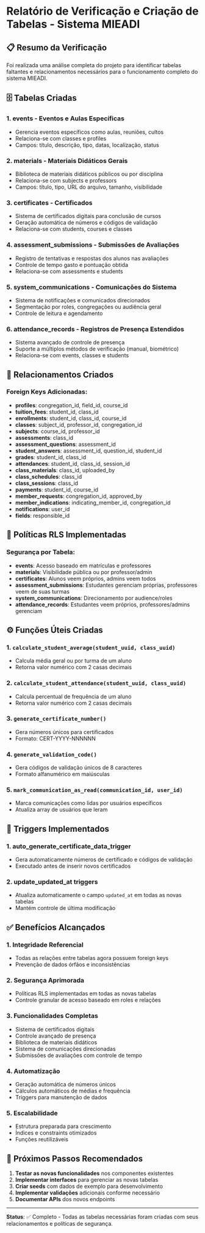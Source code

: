 # Relatório de Verificação e Criação de Tabelas - Sistema MIEADI

## 📋 Resumo da Verificação

Foi realizada uma análise completa do projeto para identificar tabelas faltantes e relacionamentos necessários para o funcionamento completo do sistema MIEADI.

## 🗄️ Tabelas Criadas

### 1. **events** - Eventos e Aulas Específicas
- Gerencia eventos específicos como aulas, reuniões, cultos
- Relaciona-se com classes e profiles
- Campos: título, descrição, tipo, datas, localização, status

### 2. **materials** - Materiais Didáticos Gerais
- Biblioteca de materiais didáticos públicos ou por disciplina
- Relaciona-se com subjects e professors
- Campos: título, tipo, URL do arquivo, tamanho, visibilidade

### 3. **certificates** - Certificados
- Sistema de certificados digitais para conclusão de cursos
- Geração automática de números e códigos de validação
- Relaciona-se com students, courses e classes

### 4. **assessment_submissions** - Submissões de Avaliações
- Registro de tentativas e respostas dos alunos nas avaliações
- Controle de tempo gasto e pontuação obtida
- Relaciona-se com assessments e students

### 5. **system_communications** - Comunicações do Sistema
- Sistema de notificações e comunicados direcionados
- Segmentação por roles, congregações ou audiência geral
- Controle de leitura e agendamento

### 6. **attendance_records** - Registros de Presença Estendidos
- Sistema avançado de controle de presença
- Suporte a múltiplos métodos de verificação (manual, biométrico)
- Relaciona-se com events, classes e students

## 🔗 Relacionamentos Criados

### Foreign Keys Adicionadas:
- **profiles**: congregation_id, field_id, course_id
- **tuition_fees**: student_id, class_id
- **enrollments**: student_id, class_id, course_id
- **classes**: subject_id, professor_id, congregation_id
- **subjects**: course_id, professor_id
- **assessments**: class_id
- **assessment_questions**: assessment_id
- **student_answers**: assessment_id, question_id, student_id
- **grades**: student_id, class_id
- **attendances**: student_id, class_id, session_id
- **class_materials**: class_id, uploaded_by
- **class_schedules**: class_id
- **class_sessions**: class_id
- **payments**: student_id, course_id
- **member_requests**: congregation_id, approved_by
- **member_indications**: indicating_member_id, congregation_id
- **notifications**: user_id
- **fields**: responsible_id

## 🔐 Políticas RLS Implementadas

### Segurança por Tabela:
- **events**: Acesso baseado em matrículas e professores
- **materials**: Visibilidade pública ou por professor/admin
- **certificates**: Alunos veem próprios, admins veem todos
- **assessment_submissions**: Estudantes gerenciam próprias, professores veem de suas turmas
- **system_communications**: Direcionamento por audience/roles
- **attendance_records**: Estudantes veem próprios, professores/admins gerenciam

## ⚙️ Funções Úteis Criadas

### 1. `calculate_student_average(student_uuid, class_uuid)`
- Calcula média geral ou por turma de um aluno
- Retorna valor numérico com 2 casas decimais

### 2. `calculate_student_attendance(student_uuid, class_uuid)`
- Calcula percentual de frequência de um aluno
- Retorna valor numérico com 2 casas decimais

### 3. `generate_certificate_number()`
- Gera números únicos para certificados
- Formato: CERT-YYYY-NNNNNN

### 4. `generate_validation_code()`
- Gera códigos de validação únicos de 8 caracteres
- Formato alfanumérico em maiúsculas

### 5. `mark_communication_as_read(communication_id, user_id)`
- Marca comunicações como lidas por usuários específicos
- Atualiza array de usuários que leram

## 🔄 Triggers Implementados

### 1. **auto_generate_certificate_data_trigger**
- Gera automaticamente números de certificado e códigos de validação
- Executado antes de inserir novos certificados

### 2. **update_updated_at triggers**
- Atualiza automaticamente o campo `updated_at` em todas as novas tabelas
- Mantém controle de última modificação

## ✅ Benefícios Alcançados

### 1. **Integridade Referencial**
- Todas as relações entre tabelas agora possuem foreign keys
- Prevenção de dados órfãos e inconsistências

### 2. **Segurança Aprimorada**
- Políticas RLS implementadas em todas as novas tabelas
- Controle granular de acesso baseado em roles e relações

### 3. **Funcionalidades Completas**
- Sistema de certificados digitais
- Controle avançado de presença
- Biblioteca de materiais didáticos
- Sistema de comunicações direcionadas
- Submissões de avaliações com controle de tempo

### 4. **Automatização**
- Geração automática de números únicos
- Cálculos automáticos de médias e frequência
- Triggers para manutenção de dados

### 5. **Escalabilidade**
- Estrutura preparada para crescimento
- Índices e constraints otimizados
- Funções reutilizáveis

## 🎯 Próximos Passos Recomendados

1. **Testar as novas funcionalidades** nos componentes existentes
2. **Implementar interfaces** para gerenciar as novas tabelas
3. **Criar seeds** com dados de exemplo para desenvolvimento
4. **Implementar validações** adicionais conforme necessário
5. **Documentar APIs** dos novos endpoints

---

**Status**: ✅ Completo - Todas as tabelas necessárias foram criadas com seus relacionamentos e políticas de segurança.